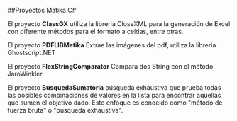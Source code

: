 ##Proyectos Matika C#

El proyecto **ClassGX**  utiliza la libreria CloseXML para la generación de Excel con diferente métodos para el formato a celdas, entre otras.

El proyecto **PDFLIBMatika** Extrae las imágenes del pdf, utiliza la libreria Ghostscript.NET

El proyecto **FlexStringComparator** Compara dos String con el método JaroWinkler

El proyecto **BusquedaSumatoria** búsqueda exhaustiva que prueba todas las posibles combinaciones de valores en la lista para encontrar aquellas que sumen el objetivo dado. Este enfoque es conocido como "método de fuerza bruta" o "búsqueda exhaustiva".
